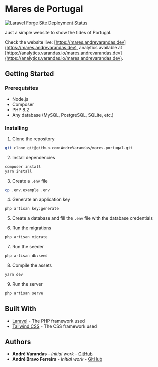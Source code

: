 # Mares de Portugal

[![Laravel Forge Site Deployment Status](https://img.shields.io/endpoint?url=https%3A%2F%2Fforge.laravel.com%2Fsite-badges%2F309df289-c70c-44a5-9b59-00b43b2a601a%3Fdate%3D1%26commit%3D1&style=plastic)](https://forge.laravel.com/servers/449430/sites/2156237)

Just a simple website to show the tides of Portugal.

Check the website live: [https://mares.andrevarandas.dev](https://mares.andrevarandas.dev), analytics available at [https://analytics.varandas.io/mares.andrevarandas.dev](https://analytics.varandas.io/mares.andrevarandas.dev).

## Getting Started

### Prerequisites

-   Node.js
-   Composer
-   PHP 8.2
-   Any database (MySQL, PostgreSQL, SQLite, etc.)

### Installing

1. Clone the repository

```bash
git clone git@github.com:AndreVarandas/mares-portugal.git
```

2. Install dependencies

```bash
composer install
yarn install
```

3. Create a `.env` file

```bash
cp .env.example .env
```

4. Generate an application key

```bash
php artisan key:generate
```

5. Create a database and fill the `.env` file with the database credentials

6. Run the migrations

```bash
php artisan migrate
```

7. Run the seeder

```bash
php artisan db:seed
```

8. Compile the assets

```bash
yarn dev
```

9. Run the server

```bash
php artisan serve
```

## Built With

-   [Laravel](https://laravel.com/) - The PHP framework used
-   [Tailwind CSS](https://tailwindcss.com/) - The CSS framework used

## Authors

-   **André Varandas** - _Initial work_ - [GitHub](https://github.com/AndreVarandas)
-   **André Bravo Ferreira** - _Initial work_ - [GitHub](https://github.com/AndreBravoFerreira)
